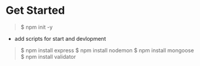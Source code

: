 # Get Started
> $ npm init -y
  - add scripts for start and devlopment
> $ npm install express
> $ npm install nodemon
> $ npm install mongoose
> $ npm install validator